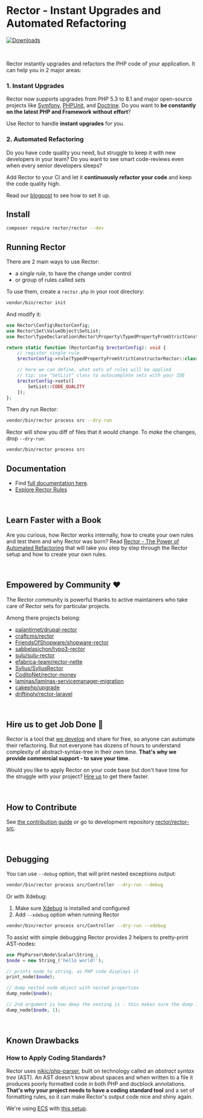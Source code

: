 # Rector - Instant Upgrades and Automated Refactoring

[![Downloads](https://img.shields.io/packagist/dt/rector/rector.svg?style=flat-square)](https://packagist.org/packages/rector/rector)

<br>

Rector instantly upgrades and refactors the PHP code of your application.  It can help you in 2 major areas:

### 1. Instant Upgrades

Rector now supports upgrades from PHP 5.3 to 8.1 and major open-source projects like [Symfony](https://github.com/rectorphp/rector-symfony), [PHPUnit](https://github.com/rectorphp/rector-phpunit), and [Doctrine](https://github.com/rectorphp/rector-doctrine). Do you want to **be constantly on the latest PHP and Framework without effort**?

Use Rector to handle **instant upgrades** for you.

### 2. Automated Refactoring

Do you have code quality you need, but struggle to keep it with new developers in your team? Do you want to see smart code-reviews even when every senior developers sleeps?

Add Rector to your CI and let it **continuously refactor your code** and keep the code quality high.

Read our [blogpost](https://getrector.com/blog/new-setup-ci-command-to-let-rector-work-for-you) to see how to set it up.

## Install

```bash
composer require rector/rector --dev
```

## Running Rector

There are 2 main ways to use Rector:

- a *single rule*, to have the change under control
- or group of rules called *sets*

To use them, create a `rector.php` in your root directory:

```bash
vendor/bin/rector init
```

And modify it:

```php
use Rector\Config\RectorConfig;
use Rector\Set\ValueObject\SetList;
use Rector\TypeDeclaration\Rector\Property\TypedPropertyFromStrictConstructorRector;

return static function (RectorConfig $rectorConfig): void {
    // register single rule
    $rectorConfig->rule(TypedPropertyFromStrictConstructorRector::class);

    // here we can define, what sets of rules will be applied
    // tip: use "SetList" class to autocomplete sets with your IDE
    $rectorConfig->sets([
        SetList::CODE_QUALITY
    ]);
};
```

Then dry run Rector:

```bash
vendor/bin/rector process src --dry-run
```

Rector will show you diff of files that it *would* change. To *make* the changes, drop `--dry-run`:

```bash
vendor/bin/rector process src
```

## Documentation

* Find [full documentation here](https://getrector.org/documentation/).
* [Explore Rector Rules](/docs/rector_rules_overview.md)

<br>

## Learn Faster with a Book

Are you curious, how Rector works internally, how to create your own rules and test them and why Rector was born?
Read [Rector - The Power of Automated Refactoring](https://leanpub.com/rector-the-power-of-automated-refactoring) that will take you step by step through the Rector setup and how to create your own rules.

<br>

## Empowered by Community :heart:

The Rector community is powerful thanks to active maintainers who take care of Rector sets for particular projects.

Among there projects belong:

* [palantirnet/drupal-rector](https://github.com/palantirnet/drupal-rector)
* [craftcms/rector](https://github.com/craftcms/rector)
* [FriendsOfShopware/shopware-rector](https://github.com/FriendsOfShopware/shopware-rector)
* [sabbelasichon/typo3-rector](https://github.com/sabbelasichon/typo3-rector)
* [sulu/sulu-rector](https://github.com/sulu/sulu-rector)
* [efabrica-team/rector-nette](https://github.com/efabrica-team/rector-nette)
* [Sylius/SyliusRector](https://github.com/Sylius/SyliusRector)
* [CoditoNet/rector-money](https://github.com/CoditoNet/rector-money)
* [laminas/laminas-servicemanager-migration](https://github.com/laminas/laminas-servicemanager-migration)
* [cakephp/upgrade](https://github.com/cakephp/upgrade)
* [driftingly/rector-laravel](https://github.com/driftingly/rector-laravel)

<br>

## Hire us to get Job Done :muscle:

Rector is a tool that [we develop](https://getrector.org/) and share for free, so anyone can automate their refactoring. But not everyone has dozens of hours to understand complexity of abstract-syntax-tree in their own time. **That's why we provide commercial support - to save your time**.

Would you like to apply Rector on your code base but don't have time for the struggle with your project? [Hire us](https://getrector.org/contact) to get there faster.

<br>

## How to Contribute

See [the contribution guide](/CONTRIBUTING.md) or go to development repository [rector/rector-src](https://github.com/rectorphp/rector-src).

<br>

## Debugging

You can use `--debug` option, that will print nested exceptions output:

```bash
vendor/bin/rector process src/Controller --dry-run --debug
```

Or with Xdebug:

1. Make sure [Xdebug](https://xdebug.org/) is installed and configured
2. Add `--xdebug` option when running Rector

```bash
vendor/bin/rector process src/Controller --dry-run --xdebug
```

To assist with simple debugging Rector provides 2 helpers to pretty-print AST-nodes:

```php
use PhpParser\Node\Scalar\String_;
$node = new String_('hello world!');

// prints node to string, as PHP code displays it
print_node($node);

// dump nested node object with nested properties
dump_node($node);

// 2nd argument is how deep the nesting is - this makes sure the dump is short and useful
dump_node($node, 1);
```

<br>

## Known Drawbacks

### How to Apply Coding Standards?

Rector uses [nikic/php-parser](https://github.com/nikic/PHP-Parser/), built on technology called an *abstract syntax tree* (AST). An AST doesn't know about spaces and when written to a file it produces poorly formatted code in both PHP and docblock annotations. **That's why your project needs to have a coding standard tool** and a set of formatting rules, so it can make Rector's output code nice and shiny again.

We're using [ECS](https://github.com/symplify/easy-coding-standard) with [this setup](https://github.com/rectorphp/rector-src/blob/main/ecs.php).
